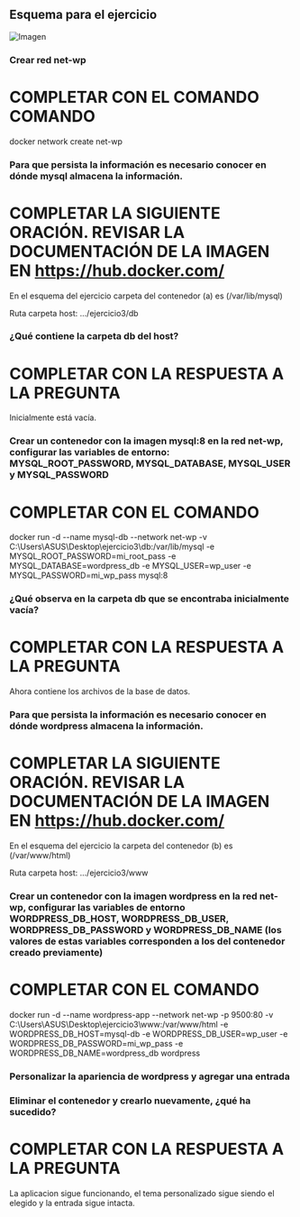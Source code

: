 ## Esquema para el ejercicio
![Imagen](esquema-ejercicio3.PNG)

### Crear red net-wp
# COMPLETAR CON EL COMANDO COMANDO
docker network create net-wp
### Para que persista la información es necesario conocer en dónde mysql almacena la información.
# COMPLETAR LA SIGUIENTE ORACIÓN. REVISAR LA DOCUMENTACIÓN DE LA IMAGEN EN https://hub.docker.com/
En el esquema del ejercicio carpeta del contenedor (a) es (/var/lib/mysql)

Ruta carpeta host: .../ejercicio3/db

### ¿Qué contiene la carpeta db del host?
# COMPLETAR CON LA RESPUESTA A LA PREGUNTA
Inicialmente está vacía.
### Crear un contenedor con la imagen mysql:8  en la red net-wp, configurar las variables de entorno: MYSQL_ROOT_PASSWORD, MYSQL_DATABASE, MYSQL_USER y MYSQL_PASSWORD
# COMPLETAR CON EL COMANDO
docker run -d --name mysql-db --network net-wp -v C:\Users\ASUS\Desktop\ejercicio3\db:/var/lib/mysql -e MYSQL_ROOT_PASSWORD=mi_root_pass -e MYSQL_DATABASE=wordpress_db -e MYSQL_USER=wp_user -e MYSQL_PASSWORD=mi_wp_pass mysql:8

### ¿Qué observa en la carpeta db que se encontraba inicialmente vacía?
# COMPLETAR CON LA RESPUESTA A LA PREGUNTA
Ahora contiene los archivos de la base de datos.

### Para que persista la información es necesario conocer en dónde wordpress almacena la información.
# COMPLETAR LA SIGUIENTE ORACIÓN. REVISAR LA DOCUMENTACIÓN DE LA IMAGEN EN https://hub.docker.com/
En el esquema del ejercicio la carpeta del contenedor (b) es (/var/www/html)

Ruta carpeta host: .../ejercicio3/www

### Crear un contenedor con la imagen wordpress en la red net-wp, configurar las variables de entorno WORDPRESS_DB_HOST, WORDPRESS_DB_USER, WORDPRESS_DB_PASSWORD y WORDPRESS_DB_NAME (los valores de estas variables corresponden a los del contenedor creado previamente)
# COMPLETAR CON EL COMANDO
docker run -d --name wordpress-app --network net-wp -p 9500:80 -v C:\Users\ASUS\Desktop\ejercicio3\www:/var/www/html -e WORDPRESS_DB_HOST=mysql-db -e WORDPRESS_DB_USER=wp_user -e WORDPRESS_DB_PASSWORD=mi_wp_pass -e WORDPRESS_DB_NAME=wordpress_db wordpress

### Personalizar la apariencia de wordpress y agregar una entrada

### Eliminar el contenedor y crearlo nuevamente, ¿qué ha sucedido?

# COMPLETAR CON LA RESPUESTA A LA PREGUNTA 
La aplicacion sigue funcionando, el tema personalizado sigue siendo el elegido y la entrada sigue intacta.
